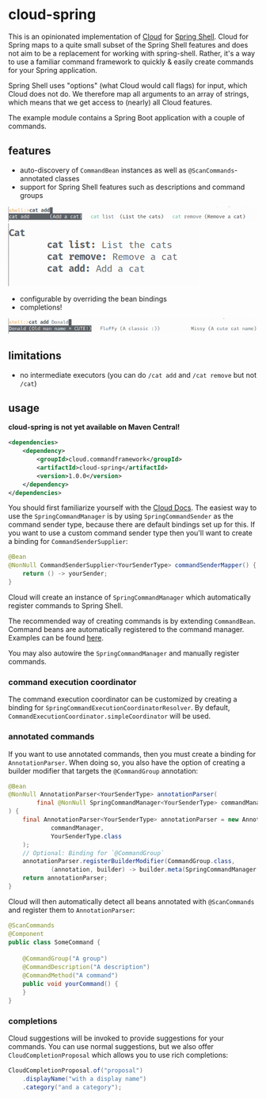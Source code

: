# cloud-spring

This is an opinionated implementation of [Cloud](https://github.com/incendo/cloud) for 
[Spring Shell](https://spring.io/projects/spring-shell).
Cloud for Spring maps to a quite small subset of the Spring Shell features and does not aim to be a replacement
for working with spring-shell.
Rather, it's a way to use a familiar command framework to quickly & easily create commands for your Spring application.

Spring Shell uses "options" (what Cloud would call flags) for input, which Cloud does not do.
We therefore map all arguments to an array of strings, which means that we get access to (nearly) all Cloud features.

The example module contains a Spring Boot application with a couple of commands.

## features

- auto-discovery of `CommandBean` instances as well as `@ScanCommands`-annotated classes
- support for Spring Shell features such as descriptions and command groups

![descriptions](img/descriptions.png)
![help](img/help.png)

- configurable by overriding the bean bindings
- completions!

![completions](img/completions.png)

## limitations

- no intermediate executors (you can do `/cat add` and `/cat remove` but not `/cat`)

## usage

**cloud-spring is not yet available on Maven Central!**
```xml
<dependencies>
    <dependency>
        <groupId>cloud.commandframework</groupId>
        <artifactId>cloud-spring</artifactId>
        <version>1.0.0</version>
    </dependency>
</dependencies>
```

You should first familiarize yourself with the [Cloud Docs](https://cloud.incendo.org).
The easiest way to use the `SpringCommandManager` is by using `SpringCommandSender` as the command sender type,
because there are default bindings set up for this.
If you want to use a custom command sender type then you'll want to create a binding for `CommandSenderSupplier`:
```java
@Bean
@NonNull CommandSenderSupplier<YourSenderType> commandSenderMapper() {
    return () -> yourSender;
}
```
Cloud will create an instance of `SpringCommandManager` which automatically register commands to Spring Shell.

The recommended way of creating commands is by extending `CommandBean`.
Command beans are automatically registered to the command manager. 
Examples can be found
[here](https://github.com/Incendo/cloud-spring/tree/main/example/src/main/java/org/incendo/cloud/spring/example/commands).

You may also autowire the `SpringCommandManager` and manually register commands.

### command execution coordinator

The command execution coordinator can be customized by creating a binding for `SpringCommandExecutionCoordinatorResolver`.
By default, `CommandExecutionCoordinator.simpleCoordinator` will be used.

### annotated commands

If you want to use annotated commands, then you must create a binding for `AnnotationParser`.
When doing so, you also have the option of creating a builder modifier that targets the `@CommandGroup` annotation:
```java
@Bean
@NonNull AnnotationParser<YourSenderType> annotationParser(
        final @NonNull SpringCommandManager<YourSenderType> commandManager
) {
    final AnnotationParser<YourSenderType> annotationParser = new AnnotationParser<>(
            commandManager,
            YourSenderType.class
    );
    // Optional: Binding for `@CommandGroup`
    annotationParser.registerBuilderModifier(CommandGroup.class,
            (annotation, builder) -> builder.meta(SpringCommandManager.COMMAND_GROUP_KEY, annotation.value()));
    return annotationParser;
}
```

Cloud will then automatically detect all beans annotated with `@ScanCommands` and register them to `AnnotationParser`:
```java
@ScanCommands
@Component
public class SomeCommand {

    @CommandGroup("A group")
    @CommandDescription("A description")
    @CommandMethod("A command")
    public void yourCommand() {
    }
}
```

### completions

Cloud suggestions will be invoked to provide suggestions for your commands.
You can use normal suggestions, but we also offer `CloudCompletionProposal` which
allows you to use rich completions:
```java
CloudCompletionProposal.of("proposal")
    .displayName("with a display name")
    .category("and a category");
```
